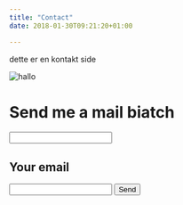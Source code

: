 ```yaml
---
title: "Contact"
date: 2018-01-30T09:21:20+01:00

---
```


dette er en kontakt side

![hallo](../imgs/sejfyr.png)




<form action="https://formspree.io/markushylleberg@gmail.com"
      method="POST">
    <h1>Send me a mail biatch</h1><input type="text" name="name">
    <h2>Your email</h2><input type="email" name="_replyto">
    <input type="submit" value="Send">
</form>